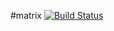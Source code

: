#matrix
[![Build Status][ci-img]][ci]
<!-- [![Crates.io version][crate-img]][crate] -->

[ci-img]:    https://travis-ci.org/asukharev/matrix.svg?branch=master
[ci]:        https://travis-ci.org/asukharev/matrix
[crate-img]: http://img.shields.io/crates/v/matrix.svg
[crate]:     https://crates.io/crates/matrix
